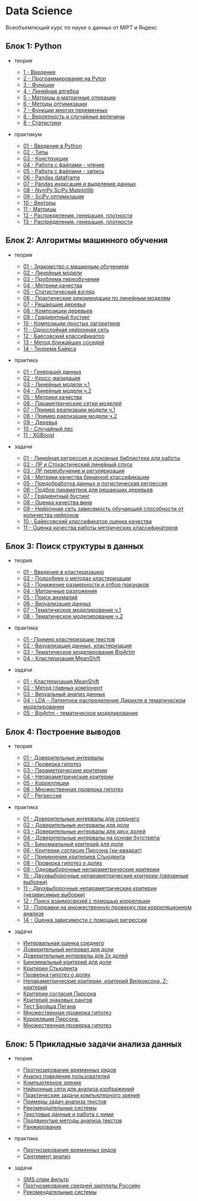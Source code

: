 
# Data Science

Всеобъемлющий курс по науке о данных от MIPT и Яндекс

## Блок 1: Python

- теория
    - [1 - Введение](CH1\books\1_Vvedenie.pdf)
    - [2 - Программирование на Pyton](CH1\books\2_Programmirovanie-na-Python.pdf)
    - [3 - Функции](CH1\books\3_функции.pdf)
    - [4 - Линейная алгебра](CH1\books\4_линейная_алгебра.pdf)
    - [5 - Матрицы и матричные операции](CH1\books\5_Матрицы_и_матричные_операции.pdf)
    - [6 - Методы оптимизации](CH1\books\6_Методы_оптимизации.pdf)
    - [7 - Функции многих переменных](CH1\books\7_функции_многих_переменных.pdf)
    - [8 - Вероятность и случайные величины](CH1\books\8_Вероятность_и_случайные_величины.pdf)
  - [8 - Статистики](CH1\books\9_Статистики.pdf)

- практикум

    - [01 - Введение в Python](CH1\templates\1_introduction_to_ipython.ipynb)
    - [02 - Типы](CH1\templates\2_Types-in-Python.ipynb)
    - [03 - Конструкции](CH1\templates\3_Constructions-in-Python.ipynb)
    - [04 - Работа с файлами - чтение](CH1\templates\4_0_ipython_files_data_reading.ipynb)
    - [05 - Работа с файлами - запись ](CH1\templates\5_ipython_files_data_writing.ipynb)
    - [06 - Pandas dataframe](CH1\templates\6_0_pandas_dataframe.ipynb)
    - [07 - Pandas индксация и выделение данных](CH1\templates\7_0_pandas_indexing_selection.ipynb)
    - [08 - NymPy,SciPy,Matplotlib](CH1\templates\8_NumPy_-SciPy_-Matplotlib-intro.ipynb)
    - [09 - SciPy оптимизация](CH1\templates\9_SciPy-Optimization.ipynb)
    - [10 - Векторы](CH1\templates\10_vector_operations.ipynb)
    - [11 - Матрицы](CH1\templates\11_matrix_operations.ipynb)
    - [12 - Распределения, генерация, плотности](CH1\templates\12_statistics_and_variables.ipynb)
    - [13 - Распределения, генерация, плотности](CH1\templates\13_sample_distribution_evaluation.ipynb)



## Блок 2: Алгоритмы машинного обучения

- теория
    - [01 - Знакомство с машинным обучением](CH2\books\1_znakomstvo-s-machinym-obucheniem-Slides.pdf)
    - [02 - Линейные модели](CH2\books\2_lineynye-modeli-Slides.pdf)
    - [03 - Проблема переобучения](CH2\books\3_problema-pereobucheniya-Slides.pdf)
    - [04 - Метрики качества](CH2\books\4_metriki-Slides.pdf)
    - [05 - Статистический взгляд](CH2\books\5_statisticheskij_vzgljad.pdf)
    - [06 - Практические рекомендации по линейным моделям](CH2\books\6_Prakticheskii_rekomendacii_po_linejnym_modeljam-Slides.pdf)
    - [07 - Решающие деревья](CH2\books\7_reshaushie-derevya-Slides.pdf)
    - [08 - Композиции деревьев](CH2\books\8_composici-dereviev-Slides.pdf)
    - [09 - Градиентный бустинг](CH2\books\9_xgboost.pdf)
    - [10 - Композиции простых лагоритмов](CH2\books\10_boosting-Slides.pdf)
    - [11 - Однослойная нейронная сеть](CH2\books\11_neural-Slides.pdf)
    - [12 - Баесовский классификатор ](CH2\books\12_bayes-classification-Slides.pdf)
    - [13 - Метод ближайших соседей](CH2\books\13_knn-Slides.pdf)
    - [14 - Теорема Байеса](CH2\books\14_bayes-theorem-Slides.pdf)

- практика
    - [01 - Генерация данных](CH2\templates\01_sklearn.datasets.ipynb)
    - [02 - Кросс-валидация](CH2\templates\02_sklearn.cross_validation.ipynb)
    - [03 - Линейные модели ч.1](CH2\templates\03_sklearn.linear_model_part1.ipynb)
    - [04 - Линейные модели ч.2](CH2\templates\04_sklearn.linear_model_part2.ipynb)
    - [05 - Метрики качества](CH2\templates\05_sklearn.metrics.ipynb)
    - [06 - Параметрические сетки моделей](CH2\templates\06_sklearn.grid_search.ipynb)
    - [07 - Пример реализации модели ч.1](CH2\templates\07_sklearn.case_part1.ipynb)
    - [08 - Пример раелизации модели ч.2](CH2\templates\08_sklearn.case_part2.ipynb)
    - [09 - Деревья](CH2\templates\09_sklearn.decision_trees.ipynb)
    - [10 - Случайный лес](CH2\templates\10_sklearn.random_forest.ipynb)
    - [11 - XGBoost](CH2\templates\11_sklearn.rf_vs_gb.ipynb)

- задачи
    - [01 - Линейная регрессия и основные библиотеки для работы](CH2\homework\01\code.ipynb)
    - [02 - ЛР и Стохастический линейный спуск](CH2\homework\02\PA_linreg_stochastic_grad_descent1.ipynb)
    - [03 - ЛР переобучение и регуляризация](CH2\homework\03\newOverfittingTask.ipynb)
    - [04 - Метрики качества бинарной классификации](CH2\homework\04\MetricsPA.ipynb)
    - [05 - Предобработка данных и логистическая регрессия](CH2\homework\05\Preprocessing_LR.ipynb)
    - [06 - Подбор параметров для решающих деревьев](CH2\homework\06\homework-6.ipynb)
    - [07 - Градиентный бустинг](CH2\homework\07\xgbost-csore.ipynb)
    - [08 - Оценка качества вина](CH2\homework\08\quality_wine.ipynb)
    - [09 - Нейронная сеть зависимость обучающей способности от количества нейронов](CH2\homework\08\task_nn.ipynb)
    - [10 - Байесовский классификатор оценка качества](CH2\homework\09\bayes.ipynb)
    - [11 - Оценка качества работы метрических классификаторов](CH2\homework\10\Untitled.ipynb)


## Блок 3: Поиск структуры в данных

- теория
    - [01 -  Введение в кластеризацию](CH3\books\1.1.Vvedenie_v_klasterizatsiyu.pdf)
    - [02 - Подробнее о методах кластеризации](CH3\books\1.2.Podrobnee_o_metodah_klasterizatsii.pdf)
    - [03 - Понижение размерности и отбор признаков](CH3\books\2.1.Ponizhenie_razmernosti_i_otbor_priznakov.pdf)
    - [04 - Матричные разложения](CH3\books\2.2.Matrichnyye_razlozheniya.pdf)
    - [05 - Поиск аномалий](CH3\books\3.1.Poisk_anomaliy.pdf)
    - [06 - Визуализация данных](CH3\books\3.2.Vizualizatsiya_dannyh.pdf)
    - [07 - Тематическое моделирование ч.1](CH3\books\4.1.Tematicheskoye_modelirovanie_1.pdf)
    - [08 - Тематическое моделирование ч.2](CH3\books\4.2.Tematicheskoye_modelirovanie_2.pdf)

- практика
    - [01 - Пример кластеризации текстов](CH3\templates\1_TextsClusteringExample.ipynb)
    - [02 - Визуализация данных, кластеризация](CH3\templates\2_sklearn.data_visualization.ipynb)
    - [03 - Тематическое моделирование BigArtm](CH3\templates\BigARTM.ipynb)
    - [04 - Кластеризация MeanShift](CH3\templates\MeanShift.ipynb)

- задачи
    - [01 - Кластеризация MeanShift](CH3\homeworks\01\MeanShift.ipynb)
    - [02 - Метод главных компонент](CH3\homeworks\02\1_PCA.ipynb)
    - [03 - Визуальный анализ данных](CH3\homeworks\03\VisualizationPeerReview.ipynb)
    - [04 - LDA - Латентное распределение Дирихле в тематическом моделировании](CH3\homeworks\04\CookingLDA_PA.ipynb)
    - [05 - BigArtm - тематическое моделирование](CH3\homeworks\05\PostnaukaPeerReview.ipynb)

## Блок 4: Построение выводов

- теория
    - [01 - Доверительные интервалы](CH4\books\1.2.Doveritel_nye_intervaly.pdf)
    - [02 - Проверка гипотез](CH4\books\1.3.Proverka_gipotez.pdf)
    - [03 - Параметрические критерии](CH4\books\2.2.Parametricheskie_kriterii.pdf)
    - [04 - Непараметрические критерии](CH4\books\2.3.Neparametricheskie_kriterii.pdf)
    - [05 - Коррелляции](CH4\books\3.2.Korrelyacii.pdf)
    - [06 - Множественная проверка гипотез](CH4\books\3.3.Mnozhestvennaya_proverka_gipotez.pdf)
    - [07 - Регрессия](CH4\books\CH4\books\3.4.Regressiya.pdf)

- практика
    - [01 - Доверительные интервалы для среднего](CH4\templates\01_stat.mean_conf_int.ipynb)
    - [02 - Доверительные интервалы для доли](CH4\templates\02_stat.proporion_conf_int.ipynb)
    - [03 - Доверительные интервалы для двух долей](CH4\templates\03_stat.two_proporions_conf_int_upd.ipynb)
    - [04 - Доверительные интервалы на основе бутстрепа](CH4\templates\04_stat.bootstrap_intervals.ipynb)
    - [05 - Биномиальный критерий для доли](CH4\templates\05_stat.binomial_test.ipynb)
    - [06 - Критерии согласия Пирсона (хи-квадрат)](CH4\templates\06_stat.hi2_test.ipynb)
    - [07 - Применение критериев Стьюдента](CH4\templates\07_stat.student_tests.ipynb)
    - [08 - Проверка гипотез о долях](CH4\templates\08_stat.two_proportions_diff_test.ipynb)
    - [09 - Одновыборочные непараметрические критерии](CH4\templates\09_stat.non_parametric_tests_1sample.ipynb)
    - [10 - Двухвыборочные непараметрические критерии (связанные выборки)](CH4\templates\10_stat.non_parametric_tests_rel.ipynb)
    - [11 - Двухвыборочные непараметрические критерии (независимые выборки)](CH4\templates\11_stat.non_parametric_tests_ind.ipynb)
    - [12 - Поиск взаимосвязей с помощью корреляции](CH4\templates\12_stat.correlation.ipynb)
    - [13 - Поправки на множественную проверку при корреляционном анализе](CH4\templates\13_stat.multiple_hypothesis_testing.ipynb)
    - [14 - Оценка зависимости с помощью регрессии](CH4\templates\14_stat.regression.ipynb)

-  задачи
    - [Интервальная оценка среднего](CH4\homeworks\01.ipynb)
    - [Доверительный интервал для доли](CH4\homeworks\02.ipynb)
    - [Доверительные интервалы для 2х долей](CH4\homeworks\13.ipynb)
    - [Биномиальный критерий для доли](CH4\homeworks\03.ipynb)
    - [Критерии Стьюдента](CH4\homeworks\04.ipynb)
    - [Проверка гипотез о долях](CH4\homeworks\05.ipynb)
    - [Непараметрические критерии, критерий Вилкоксона, Z- критерий](CH4\homeworks\06.ipynb)
    - [Критерии согласия Пирсона](CH4\homeworks\07.ipynb)
    - [Критерий знаковых рангов](CH4\homeworks\08.ipynb)
    - [Тест Бройша Пегана](CH4\homeworks\09.ipynb)
    - [Множественная проверка гипотез](CH4\homeworks\10.ipynb)
    - [Корреляция Пирсона, ](CH4\homeworks\11.ipynb)
    - [Множественная проверка гипотез](CH4\homeworks\12.ipynb)

## Блок: 5 Прикладные задачи анализа данных

- теория
    - [Прогнозирование временных рядов](CH5\books\1_1_Prognozirovanie-vremennyh-ryadov.pdf)
    - [Анализ поведения пользователей](CH5\books\1_2_Analiz-povedeniya-pol_zovatelej.rar)
    - [Компьютерное зрение](CH5\books\2_1_Komp_yuternoe-zrenie.pdf)
    - [Нейронные сети для анализа изображений](CH5\books\2-2.Nejronnye-seti-dlya-analiza-izobrazhenij.pdf)
    - [Практические задачи компьютерного зрения](CH5\books\2-3.Prakticheskie-zadachi-komp_yuternogo-zreniya.pdf)
    - [Примеры задач анализа текстов](CH5\books\3-3.-Primery-zadach-analiza-tekstov.rar)
    - [Рекомендательные системы](CH5\books\4-2.-Rekomendatel_nye-sistemy.rar)
    - [Текстовые данные и работа с ними](CH5\books\week3_lesson1.pdf)
    - [Продвинутые методы анализа текстов](CH5\books\week3_lesson2.pdf)
    - [Ранжирование](CH5\books\week4_lesson1.pdf)

- практика
    - [Прогнозирование временных рядов](CH5\templates\wines.ipynb)
    - [Сентимент анализ](CH5\templates\SimpleSentiment.ipynb)

- задачи
    - [SMS спам фильтр](CH5\homeworks\SMSSpamFilter.ipynb)
    - [Прогнозирование средней зарплаты Россиян](CH5\homeworks\time-line-predictions.ipynb)
    - [Рекомендательные системы](CH5\homeworks\Рекомендателльные_системы_v_3_1_.ipynb)
